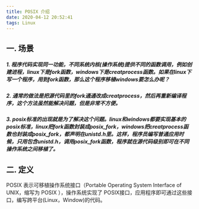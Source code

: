 ```yaml
---
title: POSIX 介绍
date: 2020-04-12 20:52:41
tags: Linux
---
```


>

<!-- more -->


## 一. 场景

##### 1. 程序代码实现同一功能，不同系统内核(操作系统)提供不同的函数调用，例如创建进程，linux下是fork函数，windows下是creatprocess函数。如果在linux下写一个程序，用到fork函数，那么这个程序移植windows要怎么办呢？

##### 2. 通常的做法是把源代码里的fork通通改成creatprocess，然后再重新编译程序，这个方法虽然能解决问题，但是非常不方便。

##### 3. posix标准的出现就是为了解决这个问题。linux和windows都要实现基本的posix标准，linux把fork函数封装成posix_fork，windows把creatprocess函数也封装成posix_fork，都声明在unistd.h里。这样，程序员编写普通应用时候，只用包含unistd.h，调用posix_fork函数，程序就在源代码级别即可在不同操作系统之间移植了。


## 二. 定义
POSIX 表示可移植操作系统接口（Portable Operating System Interface of UNIX，缩写为 POSIX ），操作系统实现了 POSIX接口，应用程序即可通过这些接口，编写跨平台(Linux，Window)的代码。

